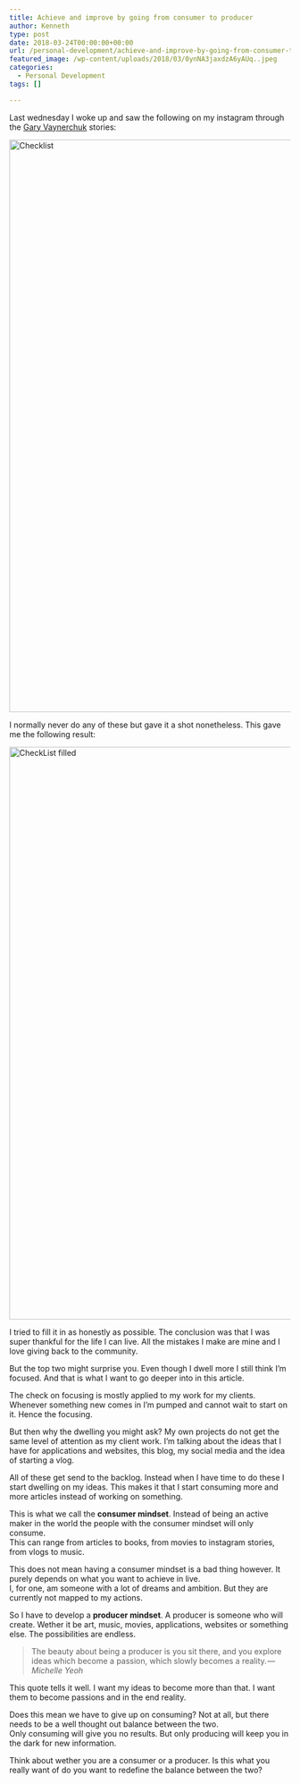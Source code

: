 ```yaml
---
title: Achieve and improve by going from consumer to producer
author: Kenneth
type: post
date: 2018-03-24T00:00:00+00:00
url: /personal-development/achieve-and-improve-by-going-from-consumer-to-producer/
featured_image: /wp-content/uploads/2018/03/0ynNA3jaxdzA6yAUq..jpeg
categories:
  - Personal Development
tags: []

---
```

<p id="0702" class="graf graf--p graf-after--figure">
  Last wednesday I woke up and saw the following on my instagram through the <a class="markup--user markup--p-user" href="https://medium.com/u/c4ec9163657c" target="_blank" rel="noopener noreferrer" data-href="https://medium.com/u/c4ec9163657c" data-anchor-type="2" data-user-id="c4ec9163657c" data-action-value="c4ec9163657c" data-action="show-user-card" data-action-type="hover">Gary Vaynerchuk</a> stories:
</p>

<img class="aligncenter wp-image-190 size-large" src="https://schabrechtsk.be/wp-content/uploads/2018/03/1FtDN5B1Z5uLrYgaqa-3wGw-634x1024.png" alt="Checklist" width="634" height="1024" srcset="https://schabrechtsk.be/wp-content/uploads/2018/03/1FtDN5B1Z5uLrYgaqa-3wGw-634x1024.png 634w, https://schabrechtsk.be/wp-content/uploads/2018/03/1FtDN5B1Z5uLrYgaqa-3wGw-186x300.png 186w, https://schabrechtsk.be/wp-content/uploads/2018/03/1FtDN5B1Z5uLrYgaqa-3wGw-768x1241.png 768w, https://schabrechtsk.be/wp-content/uploads/2018/03/1FtDN5B1Z5uLrYgaqa-3wGw-951x1536.png 951w, https://schabrechtsk.be/wp-content/uploads/2018/03/1FtDN5B1Z5uLrYgaqa-3wGw.png 1122w" sizes="(max-width: 634px) 100vw, 634px" />

<p id="9d6e" class="graf graf--p graf-after--figure">
  I normally never do any of these but gave it a shot nonetheless. This gave me the following result:
</p>

<img class="aligncenter wp-image-192 size-large" src="https://schabrechtsk.be/wp-content/uploads/2018/03/1_uzdnZgc6Q1CvCkIPaPHiw-666x1024.jpeg" alt="CheckList filled" width="666" height="1024" srcset="https://schabrechtsk.be/wp-content/uploads/2018/03/1_uzdnZgc6Q1CvCkIPaPHiw-666x1024.jpeg 666w, https://schabrechtsk.be/wp-content/uploads/2018/03/1_uzdnZgc6Q1CvCkIPaPHiw-195x300.jpeg 195w, https://schabrechtsk.be/wp-content/uploads/2018/03/1_uzdnZgc6Q1CvCkIPaPHiw-768x1180.jpeg 768w, https://schabrechtsk.be/wp-content/uploads/2018/03/1_uzdnZgc6Q1CvCkIPaPHiw-999x1536.jpeg 999w, https://schabrechtsk.be/wp-content/uploads/2018/03/1_uzdnZgc6Q1CvCkIPaPHiw.jpeg 1125w" sizes="(max-width: 666px) 100vw, 666px" />

<p id="41e5" class="graf graf--p graf-after--figure">
  I tried to fill it in as honestly as possible. The conclusion was that I was super thankful for the life I can live. All the mistakes I make are mine and I love giving back to the community.
</p>

<p id="b00e" class="graf graf--p graf-after--p">
  But the top two might surprise you. Even though I dwell more I still think I’m focused. And that is what I want to go deeper into in this article.
</p>

<p id="a0dc" class="graf graf--p graf-after--p">
  The check on focusing is mostly applied to my work for my clients. Whenever something new comes in I’m pumped and cannot wait to start on it. Hence the focusing.
</p>

<p id="dcc6" class="graf graf--p graf-after--p">
  But then why the dwelling you might ask? My own projects do not get the same level of attention as my client work. I’m talking about the ideas that I have for applications and websites, this blog, my social media and the idea of starting a vlog.
</p>

<p id="a034" class="graf graf--p graf-after--p">
  All of these get send to the backlog. Instead when I have time to do these I start dwelling on my ideas. This makes it that I start consuming more and more articles instead of working on something.
</p>

<p id="ade2" class="graf graf--p graf-after--p">
  This is what we call the <strong class="markup--strong markup--p-strong">consumer mindset</strong>. Instead of being an active maker in the world the people with the consumer mindset will only consume.<br /> This can range from articles to books, from movies to instagram stories, from vlogs to music.
</p>

<p id="1fcd" class="graf graf--p graf-after--p">
  This does not mean having a consumer mindset is a bad thing however. It purely depends on what you want to achieve in live.<br /> I, for one, am someone with a lot of dreams and ambition. But they are currently not mapped to my actions.
</p>

<p id="8930" class="graf graf--p graf-after--p">
  So I have to develop a <strong class="markup--strong markup--p-strong">producer mindset</strong>. A producer is someone who will create. Wether it be art, music, movies, applications, websites or something else. The possibilities are endless.
</p>

<blockquote id="034f" class="graf graf--blockquote graf-after--p">
  <p>
    The beauty about being a producer is you sit there, and you explore ideas which become a passion, which slowly becomes a reality. — <em class="markup--em markup--blockquote-em">Michelle Yeoh</em>
  </p>
</blockquote>

<p id="16e2" class="graf graf--p graf-after--blockquote">
  This quote tells it well. I want my ideas to become more than that. I want them to become passions and in the end reality.
</p>

<p id="b3a3" class="graf graf--p graf-after--p">
  Does this mean we have to give up on consuming? Not at all, but there needs to be a well thought out balance between the two.<br /> Only consuming will give you no results. But only producing will keep you in the dark for new information.
</p>

<p id="b648" class="graf graf--p graf-after--p graf--trailing">
  Think about wether you are a consumer or a producer. Is this what you really want of do you want to redefine the balance between the two?
</p>